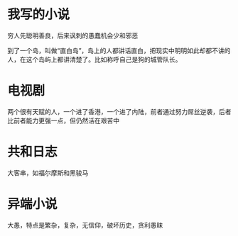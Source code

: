 我写的小说
==========


穷人先聪明善良，后来讽刺的愚蠢机会少和邪恶 

到了一个岛，叫做“直白岛”，岛上的人都讲话直白，把现实中明明如此却都不讲的人，在这个岛屿上都讲清楚了。比如称呼自己是狗的城管队长。


# 电视剧
两个很有天赋的人，一个进了香港，一个进了内陆，前者通过努力屌丝逆袭，后者比前者能力更强一点，但仍然活在艰苦中

# 共和日志
大客串，如福尔摩斯和黑骏马

# 异端小说

大愚，特点是繁杂，复杂，无信仰，破坏历史，贪利愚昧
